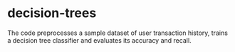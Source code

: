 # decision-trees
The code preprocesses a sample dataset of user transaction history, trains a decision tree classifier and evaluates its accuracy and recall. 
